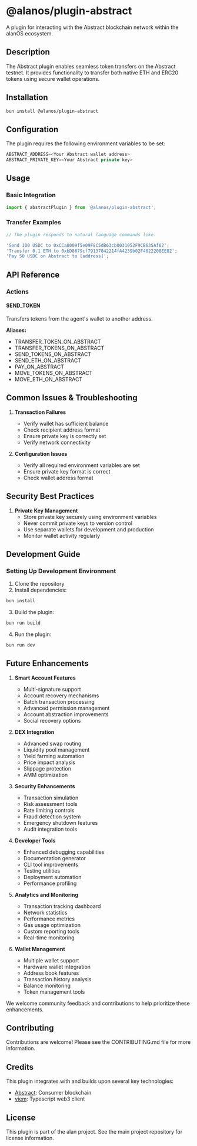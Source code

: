 # @alanos/plugin-abstract

A plugin for interacting with the Abstract blockchain network within the alanOS ecosystem.

## Description

The Abstract plugin enables seamless token transfers on the Abstract testnet. It provides functionality to transfer both native ETH and ERC20 tokens using secure wallet operations.

## Installation

```bash
bun install @alanos/plugin-abstract
```

## Configuration

The plugin requires the following environment variables to be set:

```typescript
ABSTRACT_ADDRESS=<Your Abstract wallet address>
ABSTRACT_PRIVATE_KEY=<Your Abstract private key>
```

## Usage

### Basic Integration

```typescript
import { abstractPlugin } from '@alanos/plugin-abstract';
```

### Transfer Examples

```typescript
// The plugin responds to natural language commands like:

'Send 100 USDC to 0xCCa8009f5e09F8C5dB63cb0031052F9CB635Af62';
'Transfer 0.1 ETH to 0xbD8679cf79137042214fA4239b02F4022208EE82';
'Pay 50 USDC on Abstract to [address]';
```

## API Reference

### Actions

#### SEND_TOKEN

Transfers tokens from the agent's wallet to another address.

**Aliases:**

- TRANSFER_TOKEN_ON_ABSTRACT
- TRANSFER_TOKENS_ON_ABSTRACT
- SEND_TOKENS_ON_ABSTRACT
- SEND_ETH_ON_ABSTRACT
- PAY_ON_ABSTRACT
- MOVE_TOKENS_ON_ABSTRACT
- MOVE_ETH_ON_ABSTRACT

## Common Issues & Troubleshooting

1. **Transaction Failures**

   - Verify wallet has sufficient balance
   - Check recipient address format
   - Ensure private key is correctly set
   - Verify network connectivity

2. **Configuration Issues**
   - Verify all required environment variables are set
   - Ensure private key format is correct
   - Check wallet address format

## Security Best Practices

1. **Private Key Management**
   - Store private key securely using environment variables
   - Never commit private keys to version control
   - Use separate wallets for development and production
   - Monitor wallet activity regularly

## Development Guide

### Setting Up Development Environment

1. Clone the repository
2. Install dependencies:

```bash
bun install
```

3. Build the plugin:

```bash
bun run build
```

4. Run the plugin:

```bash
bun run dev
```

## Future Enhancements

1. **Smart Account Features**

   - Multi-signature support
   - Account recovery mechanisms
   - Batch transaction processing
   - Advanced permission management
   - Account abstraction improvements
   - Social recovery options

2. **DEX Integration**

   - Advanced swap routing
   - Liquidity pool management
   - Yield farming automation
   - Price impact analysis
   - Slippage protection
   - AMM optimization

3. **Security Enhancements**

   - Transaction simulation
   - Risk assessment tools
   - Rate limiting controls
   - Fraud detection system
   - Emergency shutdown features
   - Audit integration tools

4. **Developer Tools**

   - Enhanced debugging capabilities
   - Documentation generator
   - CLI tool improvements
   - Testing utilities
   - Deployment automation
   - Performance profiling

5. **Analytics and Monitoring**

   - Transaction tracking dashboard
   - Network statistics
   - Performance metrics
   - Gas usage optimization
   - Custom reporting tools
   - Real-time monitoring

6. **Wallet Management**
   - Multiple wallet support
   - Hardware wallet integration
   - Address book features
   - Transaction history analysis
   - Balance monitoring
   - Token management tools

We welcome community feedback and contributions to help prioritize these enhancements.

## Contributing

Contributions are welcome! Please see the CONTRIBUTING.md file for more information.

## Credits

This plugin integrates with and builds upon several key technologies:

- [Abstract](https://abs.xyz/): Consumer blockchain
- [viem](https://viem.sh/): Typescript web3 client

## License

This plugin is part of the alan project. See the main project repository for license information.
